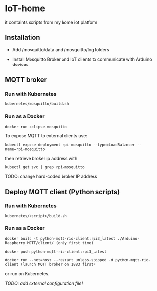 # IoT-home
it containts scripts from my home iot platform

## Installation 

* Add /mosquitto/data and /mosquitto/log folders 

* Install Mosquitto Broker and IoT clients to communicate with Arduino devices

## MQTT broker

### Run with Kubernetes

```console
kubernetes/mosquitto/build.sh
```

### Run as a Docker

```console
docker run eclipse-mosquitto
```

To expose MQTT to external clients use: 

```console
kubectl expose deployment rpi-mosquitto --type=LoadBalancer --name=rpi-mosquitto
```

then retrieve broker ip address with 

```console
kubectl get svc | grep rpi-mosquitto
```

TODO: change hard-coded broker IP address

## Deploy MQTT client (Python scripts)

### Run with Kubernetes

```console
kubernetes/<script>/build.sh
```

### Run as a Docker

```console
docker build -t python-mqtt-rio-client:rpi3_latest ./Arduino-Raspberry_MQTT/client/ (only first time)

docker push python-mqtt-rio-client:rpi3_latest

docker run --net=host --restart unless-stopped -d python-mqtt-rio-client (launch MQTT broker on 1883 first)
```
or run on Kubernetes.

*TODO: add external configuration file!*

